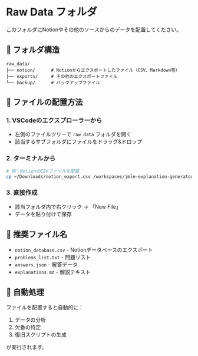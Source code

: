 # Raw Data フォルダ

このフォルダにNotionやその他のソースからのデータを配置してください。

## 📁 フォルダ構造

```
raw_data/
├── notion/      # Notionからエクスポートしたファイル（CSV、Markdown等）
├── exports/     # その他のエクスポートファイル
└── backup/      # バックアップファイル
```

## 📝 ファイルの配置方法

### 1. VSCodeのエクスプローラーから
- 左側のファイルツリーで `raw_data` フォルダを開く
- 該当するサブフォルダにファイルをドラッグ&ドロップ

### 2. ターミナルから
```bash
# 例：NotionのCSVファイルを配置
cp ~/Downloads/notion_export.csv /workspaces/jmle-explanation-generator/raw_data/notion/
```

### 3. 直接作成
- 該当フォルダ内で右クリック → 「New File」
- データを貼り付けて保存

## 🎯 推奨ファイル名

- `notion_database.csv` - Notionデータベースのエクスポート
- `problems_list.txt` - 問題リスト
- `answers.json` - 解答データ
- `explanations.md` - 解説テキスト

## 🔄 自動処理

ファイルを配置すると自動的に：
1. データの分析
2. 欠番の特定
3. 復旧スクリプトの生成

が実行されます。